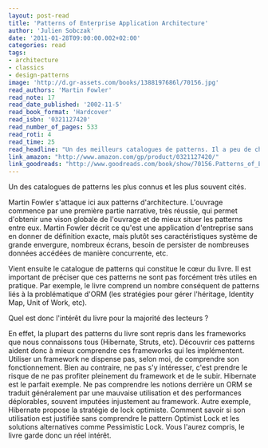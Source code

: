 ```yaml
---
layout: post-read
title: 'Patterns of Enterprise Application Architecture'
author: 'Julien Sobczak'
date: '2011-01-28T09:00:00.002+02:00'
categories: read
tags:
- architecture
- classics
- design-patterns
image: 'http://d.gr-assets.com/books/1388197686l/70156.jpg'
read_authors: 'Martin Fowler'
read_note: 17
read_date_published: '2002-11-5'
read_book_format: 'Hardcover'
read_isbn: '0321127420'
read_number_of_pages: 533
read_roti: 4
read_time: 25
read_headline: "Un des meilleurs catalogues de patterns. Il a peu de chance que vous soyez amené les implémenter mais il a fort parier que vous les utiliser déjà au quotidien. Le livre vous en révélera toutes leurs subtilités et leur regroupement au sein d'un même livre apporte une certaine cohérence très intéressante."
link_amazon: "http://www.amazon.com/gp/product/0321127420/"
link_goodreads: "http://www.goodreads.com/book/show/70156.Patterns_of_Enterprise_Application_Architecture"
---
```



Un des catalogues de patterns les plus connus et les plus souvent cités.

Martin Fowler s'attaque ici aux patterns d'architecture. L'ouvrage commence par une première partie narrative, très réussie, qui permet d'obtenir une vison globale de l'ouvrage et de mieux situer les patterns entre eux. Martin Fowler décrit ce qu'est une application d'entreprise sans en donner de définition exacte, mais plutôt ses caractéristiques système de grande envergure, nombreux écrans, besoin de persister de nombreuses données accédées de manière concurrente, etc.

Vient ensuite le catalogue de patterns qui constitue le cœur du livre. Il est important de préciser que ces patterns ne sont pas forcément très utiles en pratique. Par exemple, le livre comprend un nombre conséquent de patterns liés à la problématique d'ORM (les stratégies pour gérer l'héritage, Identity Map, Unit of Work, etc).

Quel est donc l'intérêt du livre pour la majorité des lecteurs ?

En effet, la plupart des patterns du livre sont repris dans les frameworks que nous connaissons tous (Hibernate, Struts, etc). Découvrir ces patterns aident donc à mieux comprendre ces frameworks qui les implémentent. Utiliser un framework ne dispense pas, selon moi, de comprendre son fonctionnement. Bien au contraire, ne pas s'y intéresser, c'est prendre le risque de ne pas profiter pleinement du framework et de le subir. Hibernate est le parfait exemple. Ne pas comprendre les notions derrière un ORM se traduit généralement par une mauvaise utilisation et des performances déplorables, souvent imputées injustement au framework. Autre exemple, Hibernate propose la stratégie de lock optimiste. Comment savoir si son utilisation est justifiée sans comprendre le pattern Optimist Lock et les solutions alternatives comme Pessimistic Lock. Vous l'aurez compris, le livre garde donc un réel intérêt.

